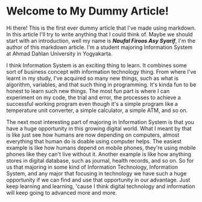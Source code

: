 ﻿# Welcome to My Dummy Article!

Hi there! This is the first ever dummy article that I've made using markdown. In this article I'll try to write anything that I could think of. Maybe we should start with an introduction, well my name is ***Naufal Firoos Asy Syarif***, I'm the author of this markdown article. I'm a student majoring Information System at Ahmad Dahlan University in Yogyakarta. 

I think Information System is an exciting thing to learn. It combines some sort of business concept with information technology thing. From where I've learnt in my study, I've acquired so many new things, such as what is algorithm, variables, and that such thing in programming. It's kinda fun to be honest to learn such new things. The most fun part is where I can experiment on my code, the trial and error, the processes to achieve a successful working program even though it's a simple program like a  temperature unit converter, a simple calculator, a simple ATM, and so on.

The next most interesting part of majoring in Information System is that you have a huge opportunity in this growing digital world. What I meant by that is like just see how humans are now depending on computers, almost everything that human do is doable using computer helps. The easiest example is like how humans depend on mobile phones, they're using mobile phones like they can't live without it. Another example is like how anything stores in digital database, such as journal, health records, and so on. So for us that majoring in some kind of Information Technology, Information System, and any major that focusing in technology we have such a huge opportunity if we can find and use that opportunity in our advantage. Just keep learning and learning, 'cause I think digital technology and information will keep going to advanced more and more.

